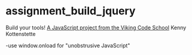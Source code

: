 # assignment_build_jquery
Build your tools!  [A JavaScript project from the Viking Code School](http://www.vikingcodeschool.com)
Kenny Kottenstette

-use window.onload for "unobstrusive JavaScript"

